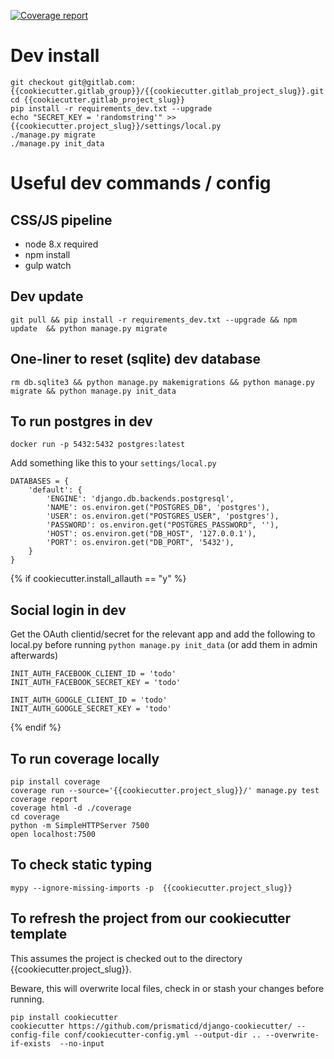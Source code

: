 
[![Coverage report](https://gitlab.com/{{cookiecutter.gitlab_group}}/{{cookiecutter.gitlab_project_slug}}/badges/master/coverage.svg)](https://{{cookiecutter.gitlab_group}}.gitlab.io/{{cookiecutter.gitlab_project_slug}}/index.html)

# Dev install

```
git checkout git@gitlab.com:{{cookiecutter.gitlab_group}}/{{cookiecutter.gitlab_project_slug}}.git
cd {{cookiecutter.gitlab_project_slug}}
pip install -r requirements_dev.txt --upgrade
echo "SECRET_KEY = 'randomstring'" >> {{cookiecutter.project_slug}}/settings/local.py
./manage.py migrate
./manage.py init_data
```


# Useful dev commands / config

## CSS/JS pipeline

* node 8.x required
* npm install
* gulp watch

## Dev update

```
git pull && pip install -r requirements_dev.txt --upgrade && npm update  && python manage.py migrate
```

## One-liner to reset (sqlite) dev database
```
rm db.sqlite3 && python manage.py makemigrations && python manage.py migrate && python manage.py init_data
```

## To run postgres in dev

```
docker run -p 5432:5432 postgres:latest
```

Add something like this to your `settings/local.py`

```
DATABASES = {
    'default': {
        'ENGINE': 'django.db.backends.postgresql',
        'NAME': os.environ.get("POSTGRES_DB", 'postgres'),
        'USER': os.environ.get("POSTGRES_USER", 'postgres'),
        'PASSWORD': os.environ.get("POSTGRES_PASSWORD", ''),
        'HOST': os.environ.get("DB_HOST", '127.0.0.1'),
        'PORT': os.environ.get("DB_PORT", '5432'),
    }
}
```

{% if cookiecutter.install_allauth == "y" %}
## Social login in dev

Get the OAuth clientid/secret for the relevant app and add the following to local.py before running `python manage.py init_data`
(or add them in admin afterwards)

```
INIT_AUTH_FACEBOOK_CLIENT_ID = 'todo'
INIT_AUTH_FACEBOOK_SECRET_KEY = 'todo'

INIT_AUTH_GOOGLE_CLIENT_ID = 'todo'
INIT_AUTH_GOOGLE_SECRET_KEY = 'todo'

```
{% endif %}

## To run coverage locally

 ```
 pip install coverage
 coverage run --source='{{cookiecutter.project_slug}}/' manage.py test
 coverage report
 coverage html -d ./coverage
 cd coverage
 python -m SimpleHTTPServer 7500
 open localhost:7500
 ```


##  To check static typing
```
mypy --ignore-missing-imports -p  {{cookiecutter.project_slug}}
```

## To refresh the project from our cookiecutter template

This assumes the project is checked out to the directory {{cookiecutter.project_slug}}.

Beware, this will overwrite local files, check in or stash your changes before running.
```
pip install cookiecutter
cookiecutter https://github.com/prismaticd/django-cookiecutter/ --config-file conf/cookiecutter-config.yml --output-dir .. --overwrite-if-exists  --no-input
```
